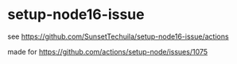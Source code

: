# setup-node16-issue
 
see https://github.com/SunsetTechuila/setup-node16-issue/actions

made for https://github.com/actions/setup-node/issues/1075
